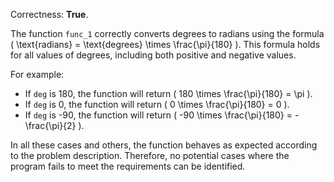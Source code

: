 Correctness: **True**.

The function `func_1` correctly converts degrees to radians using the formula \( \text{radians} = \text{degrees} \times \frac{\pi}{180} \). This formula holds for all values of degrees, including both positive and negative values. 

For example:
- If `deg` is 180, the function will return \( 180 \times \frac{\pi}{180} = \pi \).
- If `deg` is 0, the function will return \( 0 \times \frac{\pi}{180} = 0 \).
- If `deg` is -90, the function will return \( -90 \times \frac{\pi}{180} = -\frac{\pi}{2} \).

In all these cases and others, the function behaves as expected according to the problem description. Therefore, no potential cases where the program fails to meet the requirements can be identified.